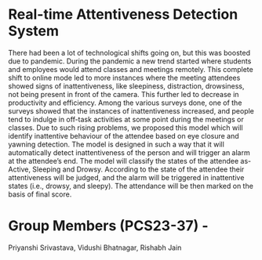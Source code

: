 # Real-time Attentiveness Detection System 
There had been a lot of technological shifts going on, but this was boosted due to pandemic. 
During the pandemic a new trend started where students and employees would attend classes 
and meetings remotely. This complete shift to online mode led to more instances where the 
meeting attendees showed signs of inattentiveness, like sleepiness, distraction, drowsiness, 
not being present in front of the camera. This further led to decrease in productivity and 
efficiency. Among the various surveys done, one of the surveys showed that the instances of 
inattentiveness increased, and people tend to indulge in off-task activities at some point 
during the meetings or classes. Due to such rising problems, we proposed this model which 
will identify inattentive behaviour of the attendee based on eye closure and yawning 
detection. The model is designed in such a way that it will automatically detect 
inattentiveness of the person and will trigger an alarm at the attendee’s end. 
The model will classify the states of the attendee as- Active, Sleeping and Drowsy. 
According to the state of the attendee their attentiveness will be judged, and the alarm will be 
triggered in inattentive states (i.e., drowsy, and sleepy). The attendance will be then marked 
on the basis of final score.

# Group Members (PCS23-37) - 
Priyanshi Srivastava,
Vidushi Bhatnagar,
Rishabh Jain
